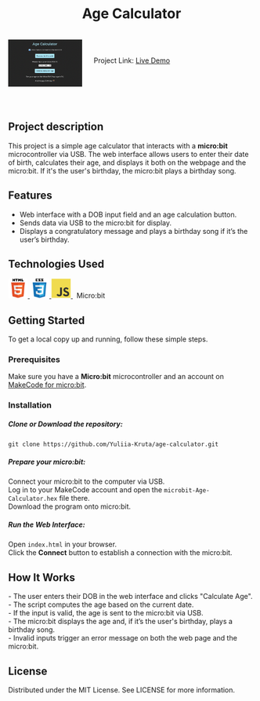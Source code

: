 <h1 align="center">Age Calculator</h1>
<br/>
<img align="left" src="./age-calculator.png" width="30%" height="auto"/>
<br/><br/>
&nbsp;&nbsp;&nbsp;&nbsp;&nbsp;&nbsp;Project Link: <a target="new" href="https://yuliia-kruta.github.io/age-calculator/">Live Demo</a>
<br/><br/><br/><br/>
<br/><br/>
<h2>Project description</h2>
This project is a simple age calculator that interacts with a <b>micro:bit</b> microcontroller via USB. The web interface allows users to enter their date of birth, calculates their age, and displays it both on the webpage and the micro:bit. If it's the user's birthday, the micro:bit plays a birthday song.

<h2>Features</h2>
<ul>
  <li>Web interface with a DOB input field and an age calculation button.</li>
  <li>Sends data via USB to the micro:bit for display. </li>
  <li>Displays a congratulatory message and plays a birthday song if it’s the user’s birthday.</li>
</ul>

<h2>Technologies Used</h2>
<a href="https://www.w3.org/html/" target="_blank" rel="noreferrer"> <img src="https://raw.githubusercontent.com/devicons/devicon/master/icons/html5/html5-original-wordmark.svg" alt="html5" width="40" height="40"/> </a>
<a href="https://www.w3schools.com/css/" target="_blank" rel="noreferrer"> <img src="https://raw.githubusercontent.com/devicons/devicon/master/icons/css3/css3-original-wordmark.svg" alt="css3" width="40" height="40"/> </a>
<a href="https://developer.mozilla.org/en-US/docs/Web/JavaScript" target="_blank" rel="noreferrer"> <img src="https://raw.githubusercontent.com/devicons/devicon/master/icons/javascript/javascript-original.svg" alt="javascript" width="40" height="40"/> </a>
&nbsp Micro:bit 

<h2>Getting Started</h2>
To get a local copy up and running, follow these simple steps.

<h3>Prerequisites</h3>
Make sure you have a <b>Micro:bit</b> microcontroller and an account on  
<a href="https://makecode.microbit.org" target="_blank">MakeCode for micro:bit</a>. 

<h3>Installation</h3>
<h5>Clone or Download the repository:</h5>
<code>git clone https://github.com/Yuliia-Kruta/age-calculator.git</code>

<h5>Prepare your micro:bit:</h5>
Connect your micro:bit to the computer via USB.<br/>
Log in to your MakeCode account and open the <code>microbit-Age-Calculator.hex</code> file there.<br/>
Download the program onto micro:bit.<br/>

<h5>Run the Web Interface:</h5>  
Open <code>index.html</code> in your browser.  <br/>
Click the <b>Connect</b> button to establish a connection with the micro:bit.  

<h2>How It Works </h2> 
- The user enters their DOB in the web interface and clicks "Calculate Age".<br/>
- The script computes the age based on the current date.<br/>  
- If the input is valid, the age is sent to the micro:bit via USB.<br/>  
- The micro:bit displays the age and, if it’s the user's birthday, plays a birthday song.<br/>  
- Invalid inputs trigger an error message on both the web page and the micro:bit.<br/> 

<h2>License</h2>
Distributed under the MIT License. See LICENSE for more information.

